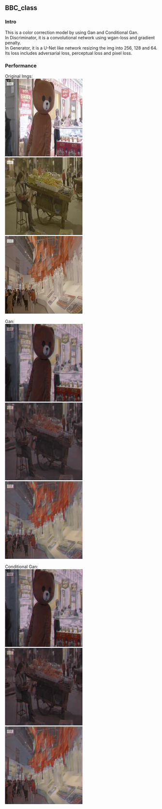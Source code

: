 ## BBC_class

### Intro
This is a color correction model by using Gan and Conditional Gan.       
In Discriminator, it is a convolutional network using wgan-loss and gradient penalty.     
In Generator, it is a U-Net like network resizing the img into 256, 128 and 64. Its loss includes adversarial loss, perceptual loss and pixel loss.

### Performance
Original Imgs:                     
![ori](https://github.com/cvgroup-erke/YunyingChen/blob/main/BBC_class/imgs/BBC_Western_360.jpg)
![ori](https://github.com/cvgroup-erke/YunyingChen/blob/main/BBC_class/imgs/BBC_Western_14580.jpg)
![ori](https://github.com/cvgroup-erke/YunyingChen/blob/main/BBC_class/imgs/BBC_Western_22680.jpg)




Gan:              
![gan](https://github.com/cvgroup-erke/YunyingChen/blob/main/BBC_class/imgs/BBC_Western_360_gan.jpg)
![gan](https://github.com/cvgroup-erke/YunyingChen/blob/main/BBC_class/imgs/BBC_Western_14580_gan.jpg)
![gan](https://github.com/cvgroup-erke/YunyingChen/blob/main/BBC_class/imgs/BBC_Western_22680_gan.jpg)



Conditional Gan:                           
![cgan](https://github.com/cvgroup-erke/YunyingChen/blob/main/BBC_class/imgs/BBC_Western_360_cgan.jpg)
![cgan](https://github.com/cvgroup-erke/YunyingChen/blob/main/BBC_class/imgs/BBC_Western_14580_cgan.jpg)
![cgan](https://github.com/cvgroup-erke/YunyingChen/blob/main/BBC_class/imgs/BBC_Western_22680_cgan.jpg)
